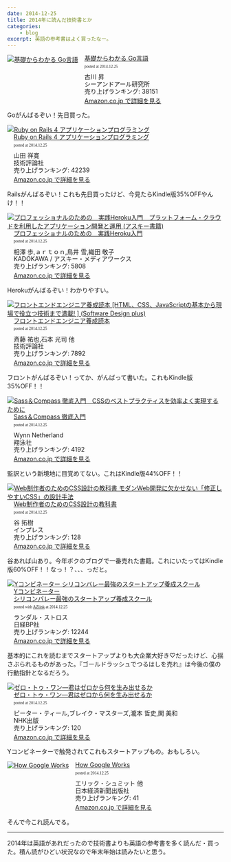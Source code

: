 ```yaml
---
date: 2014-12-25
title: 2014年に読んだ技術書とか
categories: 
    - blog
excerpt: 英語の参考書はよく買ったなー。
---
```


<div class="azlink-box"><div class="azlink-image" style="float:left"><a href="http://www.amazon.co.jp/exec/obidos/ASIN/4863541171/warikiru-22/ref=nosim/" name="azlinklink" target="_blank"><img src="https://images-na.ssl-images-amazon.com/images/I/51ZzoXpsmqL._SL160_.jpg" alt="基礎からわかる Go言語" style="border:none" /></a></div><div class="azlink-info" style="float:left;margin-left:15px;line-height:120%"><div class="azlink-name" style="margin-bottom:10px;line-height:120%"><a href="http://www.amazon.co.jp/exec/obidos/ASIN/4863541171/warikiru-22/ref=nosim/" name="azlinklink" target="_blank">基礎からわかる Go言語</a><div class="azlink-powered-date" style="font-size:7pt;margin-top:5px;font-family:verdana;line-height:120%">posted at 2014.12.25</div></div><div class="azlink-detail">古川 昇<br />シーアンドアール研究所<br />売り上げランキング: 38151<br /></div><div class="azlink-link" style="margin-top:5px"><a href="http://www.amazon.co.jp/exec/obidos/ASIN/4863541171/warikiru-22/ref=nosim/" target="_blank">Amazon.co.jp で詳細を見る</a></div></div><div class="azlink-footer" style="clear:left"></div></div>

Goがんばるぞい！先日買った。

<div class="azlink-box"><div class="azlink-image" style="float:left"><a href="http://www.amazon.co.jp/exec/obidos/ASIN/4774164100/warikiru-22/ref=nosim/" name="azlinklink" target="_blank"><img src="https://images-na.ssl-images-amazon.com/images/I/51lycs3O%2BrL._SL160_.jpg" alt="Ruby on Rails 4 アプリケーションプログラミング" style="border:none" /></a></div><div class="azlink-info" style="float:left;margin-left:15px;line-height:120%"><div class="azlink-name" style="margin-bottom:10px;line-height:120%"><a href="http://www.amazon.co.jp/exec/obidos/ASIN/4774164100/warikiru-22/ref=nosim/" name="azlinklink" target="_blank">Ruby on Rails 4 アプリケーションプログラミング</a><div class="azlink-powered-date" style="font-size:7pt;margin-top:5px;font-family:verdana;line-height:120%">posted at 2014.12.25</div></div><div class="azlink-detail">山田 祥寛<br />技術評論社<br />売り上げランキング: 42239<br /></div><div class="azlink-link" style="margin-top:5px"><a href="http://www.amazon.co.jp/exec/obidos/ASIN/4774164100/warikiru-22/ref=nosim/" target="_blank">Amazon.co.jp で詳細を見る</a></div></div><div class="azlink-footer" style="clear:left"></div></div>

Railsがんばるぞい！これも先日買ったけど、今見たらKindle版35%OFFやんけ！！

<div class="azlink-box"><div class="azlink-image" style="float:left"><a href="http://www.amazon.co.jp/exec/obidos/ASIN/B00NXMTLHK/warikiru-22/ref=nosim/" name="azlinklink" target="_blank"><img src="https://images-na.ssl-images-amazon.com/images/I/51nW5yO0fVL._SL160_.jpg" alt="プロフェッショナルのための　実践Heroku入門　プラットフォーム・クラウドを利用したアプリケーション開発と運用 (アスキー書籍)" style="border:none" /></a></div><div class="azlink-info" style="float:left;margin-left:15px;line-height:120%"><div class="azlink-name" style="margin-bottom:10px;line-height:120%"><a href="http://www.amazon.co.jp/exec/obidos/ASIN/B00NXMTLHK/warikiru-22/ref=nosim/" name="azlinklink" target="_blank">プロフェッショナルのための　実践Heroku入門</a><div class="azlink-powered-date" style="font-size:7pt;margin-top:5px;font-family:verdana;line-height:120%">posted at 2014.12.25</div></div><div class="azlink-detail">相澤 歩,ａｒｔｏｎ,鳥井 雪,織田 敬子<br />KADOKAWA / アスキー・メディアワークス<br />売り上げランキング: 5808<br /></div><div class="azlink-link" style="margin-top:5px"><a href="http://www.amazon.co.jp/exec/obidos/ASIN/B00NXMTLHK/warikiru-22/ref=nosim/" target="_blank">Amazon.co.jp で詳細を見る</a></div></div><div class="azlink-footer" style="clear:left"></div></div>

Herokuがんばるぞい！わかりやすい。

<div class="azlink-box"><div class="azlink-image" style="float:left"><a href="http://www.amazon.co.jp/exec/obidos/ASIN/4774165786/warikiru-22/ref=nosim/" name="azlinklink" target="_blank"><img src="https://images-na.ssl-images-amazon.com/images/I/51A%2B-kjo8gL._SL160_.jpg" alt="フロントエンドエンジニア養成読本 [HTML、CSS、JavaScriptの基本から現場で役立つ技術まで満載! ] (Software Design plus)" style="border:none" /></a></div><div class="azlink-info" style="float:left;margin-left:15px;line-height:120%"><div class="azlink-name" style="margin-bottom:10px;line-height:120%"><a href="http://www.amazon.co.jp/exec/obidos/ASIN/4774165786/warikiru-22/ref=nosim/" name="azlinklink" target="_blank">フロントエンドエンジニア養成読本</a><div class="azlink-powered-date" style="font-size:7pt;margin-top:5px;font-family:verdana;line-height:120%">posted at 2014.12.25</div></div><div class="azlink-detail">斉藤 祐也,石本 光司 他<br />技術評論社<br />売り上げランキング: 7892<br /></div><div class="azlink-link" style="margin-top:5px"><a href="http://www.amazon.co.jp/exec/obidos/ASIN/4774165786/warikiru-22/ref=nosim/" target="_blank">Amazon.co.jp で詳細を見る</a></div></div><div class="azlink-footer" style="clear:left"></div></div>

フロントがんばるぞい！ってか、がんばって書いた。これもKindle版35%OFF！！

<div class="azlink-box"><div class="azlink-image" style="float:left"><a href="http://www.amazon.co.jp/exec/obidos/ASIN/B00J8DSQ6K/warikiru-22/ref=nosim/" name="azlinklink" target="_blank"><img src="https://images-na.ssl-images-amazon.com/images/I/517HFB9SweL._SL160_.jpg" alt="Sass＆Compass 徹底入門　CSSのベストプラクティスを効率よく実現するために" style="border:none" /></a></div><div class="azlink-info" style="float:left;margin-left:15px;line-height:120%"><div class="azlink-name" style="margin-bottom:10px;line-height:120%"><a href="http://www.amazon.co.jp/exec/obidos/ASIN/B00J8DSQ6K/warikiru-22/ref=nosim/" name="azlinklink" target="_blank">Sass＆Compass 徹底入門</a><div class="azlink-powered-date" style="font-size:7pt;margin-top:5px;font-family:verdana;line-height:120%">posted at 2014.12.25</div></div><div class="azlink-detail">Wynn Netherland<br />翔泳社<br />売り上げランキング: 4192<br /></div><div class="azlink-link" style="margin-top:5px"><a href="http://www.amazon.co.jp/exec/obidos/ASIN/B00J8DSQ6K/warikiru-22/ref=nosim/" target="_blank">Amazon.co.jp で詳細を見る</a></div></div><div class="azlink-footer" style="clear:left"></div></div>

監訳という新境地に目覚めてない。これはKindle版44%OFF！！

<div class="azlink-box"><div class="azlink-image" style="float:left"><a href="http://www.amazon.co.jp/exec/obidos/ASIN/B00M0ESXUI/warikiru-22/ref=nosim/" name="azlinklink" target="_blank"><img src="https://images-na.ssl-images-amazon.com/images/I/51nSEOKWSrL._SL160_.jpg" alt="Web制作者のためのCSS設計の教科書 モダンWeb開発に欠かせない「修正しやすいCSS」の設計手法" style="border:none" /></a></div><div class="azlink-info" style="float:left;margin-left:15px;line-height:120%"><div class="azlink-name" style="margin-bottom:10px;line-height:120%"><a href="http://www.amazon.co.jp/exec/obidos/ASIN/B00M0ESXUI/warikiru-22/ref=nosim/" name="azlinklink" target="_blank">Web制作者のためのCSS設計の教科書</a><div class="azlink-powered-date" style="font-size:7pt;margin-top:5px;font-family:verdana;line-height:120%">posted at 2014.12.25</div></div><div class="azlink-detail">谷 拓樹<br />インプレス<br />売り上げランキング: 128<br /></div><div class="azlink-link" style="margin-top:5px"><a href="http://www.amazon.co.jp/exec/obidos/ASIN/B00M0ESXUI/warikiru-22/ref=nosim/" target="_blank">Amazon.co.jp で詳細を見る</a></div></div><div class="azlink-footer" style="clear:left"></div></div>

谷あれば山あり。今年ボクのブログで一番売れた書籍。これにいたってはKindle版60%OFF！！なっ！？、、、っだと。

<div class="azlink-box"><div class="azlink-image" style="float:left"><a href="http://www.amazon.co.jp/exec/obidos/ASIN/4822249468/warikiru-22/ref=nosim/" name="azlinklink" target="_blank"><img src="https://images-na.ssl-images-amazon.com/images/I/41u9RLdwuIL._SL160_.jpg" alt="Yコンビネーター シリコンバレー最強のスタートアップ養成スクール" style="border:none" /></a></div><div class="azlink-info" style="float:left;margin-left:15px;line-height:120%"><div class="azlink-name" style="margin-bottom:10px;line-height:120%"><a href="http://www.amazon.co.jp/exec/obidos/ASIN/4822249468/warikiru-22/ref=nosim/" name="azlinklink" target="_blank">Yコンビネーター<br>シリコンバレー最強のスタートアップ養成スクール</a><div class="azlink-powered-date" style="font-size:7pt;margin-top:5px;font-family:verdana;line-height:120%">posted with <a href="http://sakuratan.biz/azlink/dp/Y%E3%82%B3%E3%83%B3%E3%83%93%E3%83%8D%E3%83%BC%E3%82%BF%E3%83%BC%20%E3%82%B7%E3%83%AA%E3%82%B3%E3%83%B3%E3%83%90%E3%83%AC%E3%83%BC%E6%9C%80%E5%BC%B7%E3%81%AE%E3%82%B9%E3%82%BF%E3%83%BC%E3%83%88%E3%82%A2%E3%83%83%E3%83%97%E9%A4%8A%E6%88%90%E3%82%B9%E3%82%AF%E3%83%BC%E3%83%AB/4822249468/warikiru-22" target="_blank">AZlink</a>  at 2014.12.25</div></div><div class="azlink-detail">ランダル・ストロス<br />日経BP社<br />売り上げランキング: 12244<br /></div><div class="azlink-link" style="margin-top:5px"><a href="http://www.amazon.co.jp/exec/obidos/ASIN/4822249468/warikiru-22/ref=nosim/" target="_blank">Amazon.co.jp で詳細を見る</a></div></div><div class="azlink-footer" style="clear:left"></div></div>

基本的にこれを読むまでスタートアップよりも大企業大好き♡だったけど、心揺さぶられるものがあった。『ゴールドラッシュでつるはしを売れ』は今後の僕の行動指針となるだろう。

<div class="azlink-box"><div class="azlink-image" style="float:left"><a href="http://www.amazon.co.jp/exec/obidos/ASIN/4140816589/warikiru-22/ref=nosim/" name="azlinklink" target="_blank"><img src="https://images-na.ssl-images-amazon.com/images/I/41aXtS8PLML._SL160_.jpg" alt="ゼロ・トゥ・ワン―君はゼロから何を生み出せるか" style="border:none" /></a></div><div class="azlink-info" style="float:left;margin-left:15px;line-height:120%"><div class="azlink-name" style="margin-bottom:10px;line-height:120%"><a href="http://www.amazon.co.jp/exec/obidos/ASIN/4140816589/warikiru-22/ref=nosim/" name="azlinklink" target="_blank">ゼロ・トゥ・ワン―君はゼロから何を生み出せるか</a><div class="azlink-powered-date" style="font-size:7pt;margin-top:5px;font-family:verdana;line-height:120%">posted at 2014.12.25</div></div><div class="azlink-detail">ピーター・ティール,ブレイク・マスターズ,瀧本 哲史,関 美和<br />NHK出版<br />売り上げランキング: 120<br /></div><div class="azlink-link" style="margin-top:5px"><a href="http://www.amazon.co.jp/exec/obidos/ASIN/4140816589/warikiru-22/ref=nosim/" target="_blank">Amazon.co.jp で詳細を見る</a></div></div><div class="azlink-footer" style="clear:left"></div></div>

Yコンビネーターで触発されてこれもスタートアップもの。おもしろい。

<div class="azlink-box"><div class="azlink-image" style="float:left"><a href="http://www.amazon.co.jp/exec/obidos/ASIN/B00OJVMK5O/warikiru-22/ref=nosim/" name="azlinklink" target="_blank"><img src="https://images-na.ssl-images-amazon.com/images/I/51lusOSU33L._SL160_.jpg" alt="How Google Works" style="border:none" /></a></div><div class="azlink-info" style="float:left;margin-left:15px;line-height:120%"><div class="azlink-name" style="margin-bottom:10px;line-height:120%"><a href="http://www.amazon.co.jp/exec/obidos/ASIN/B00OJVMK5O/warikiru-22/ref=nosim/" name="azlinklink" target="_blank">How Google Works</a><div class="azlink-powered-date" style="font-size:7pt;margin-top:5px;font-family:verdana;line-height:120%">posted at 2014.12.25</div></div><div class="azlink-detail">エリック・シュミット 他<br />日本経済新聞出版社<br />売り上げランキング: 41<br /></div><div class="azlink-link" style="margin-top:5px"><a href="http://www.amazon.co.jp/exec/obidos/ASIN/B00OJVMK5O/warikiru-22/ref=nosim/" target="_blank">Amazon.co.jp で詳細を見る</a></div></div><div class="azlink-footer" style="clear:left"></div></div>

そんで今これ読んでる。

***

2014年は英語があれだったので技術書よりも英語の参考書を多く読んだ・買った。積ん読がひどい状況なので年末年始は読みたいと思う。
